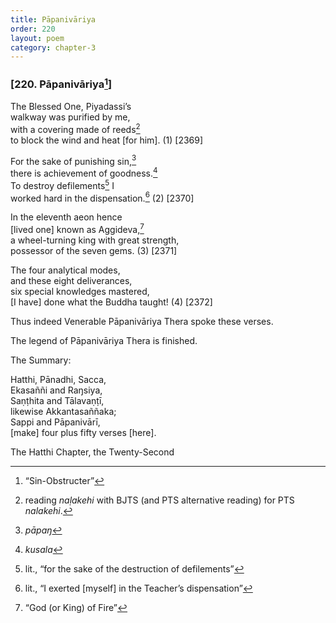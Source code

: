 ```yaml
---
title: Pāpanivāriya
order: 220
layout: poem
category: chapter-3
---
```


### \[220. Pāpanivāriya[^1]\]

The Blessed One, Piyadassi’s  
walkway was purified by me,  
with a covering made of reeds[^2]  
to block the wind and heat \[for him\]. (1) \[2369\]

For the sake of punishing sin,[^3]  
there is achievement of goodness.[^4]  
To destroy defilements[^5] I  
worked hard in the dispensation.[^6] (2) \[2370\]

In the eleventh aeon hence  
\[lived one\] known as Aggideva,[^7]  
a wheel-turning king with great strength,  
possessor of the seven gems. (3) \[2371\]

The four analytical modes,  
and these eight deliverances,  
six special knowledges mastered,  
\[I have\] done what the Buddha taught! (4) \[2372\]

Thus indeed Venerable Pāpanivāriya Thera spoke these verses.

The legend of Pāpanivāriya Thera is finished.

The Summary:

Hatthi, Pānadhi, Sacca,  
Ekasaññi and Raŋsiya,  
Saṇṭhita and Tālavaṇṭī,  
likewise Akkantasaññaka;  
Sappi and Pāpanivārī,  
\[make\] four plus fifty verses \[here\].

The Hatthi Chapter, the Twenty-Second

[^1]: “Sin-Obstructer”

[^2]: reading *naḷakehi* with BJTS (and PTS alternative reading) for PTS *nalakehi*.

[^3]: *pāpaŋ*

[^4]: *kusala*

[^5]: lit., “for the sake of the destruction of defilements”

[^6]: lit., “I exerted \[myself\] in the Teacher’s dispensation”

[^7]: “God (or King) of Fire”
